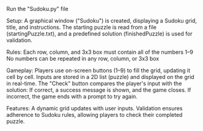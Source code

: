 Run the "Sudoku.py" file

Setup:
    A graphical window ("Sudoku") is created, displaying a Sudoku grid, title, and instructions.
    The starting puzzle is read from a file (startingPuzzle.txt), and a predefined solution (finishedPuzzle) is used for validation.
    
Rules:
    Each row, column, and 3x3 box must contain all of the numbers 1–9 
    No numbers can be repeated in any row, column, or 3x3 box 
    
Gameplay:
    Players use on-screen buttons (1–9) to fill the grid, updating it cell by cell.
    Inputs are stored in a 2D list (puzzle) and displayed on the grid in real-time.
    The "Check" button compares the player's input with the solution:
        If correct, a success message is shown, and the game closes.
        If incorrect, the game ends with a prompt to try again.

Features:
    A dynamic grid updates with user inputs.
    Validation ensures adherence to Sudoku rules, allowing players to check their completed puzzle.
   
